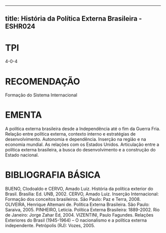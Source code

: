 
---
title: História da Política Externa Brasileira - ESHR024 
---

# TPI

4-0-4

# RECOMENDAÇÃO

Formação do Sistema Internacional

# EMENTA

A política externa brasileira desde a Independência até o fim da Guerra Fria. Relação entre política externa, contexto interno e estratégias de desenvolvimento. Autonomia e dependência. Inserção na região e na economia mundial. As relações com os Estados Unidos. Articulação entre a política externa brasileira, a busca do desenvolvimento e a construção do Estado nacional.

# BIBLIOGRAFIA BÁSICA

BUENO, Clodoaldo e CERVO, Amado Luiz. História da política exterior do Brasil. Brasília: Ed. UNB, 2002.
CERVO, Amado Luiz. Inserção Internacional: Formação dos conceitos brasileiros. São Paulo: Paz e Terra, 2008.
OLIVEIRA, Henrique Altemani de. Política Externa Brasileira. São Paulo: Saraiva, 2005.
PINHEIRO, Leticia. Política Externa Brasileira: 1889-2002. Rio de Janeiro: Jorge Zahar Ed, 2004.
VIZENTINI, Paulo Fagundes. Relações Exteriores do Brasil (1945-1964) – O nacionalismo e a política externa independente. Petrópolis (RJ): Vozes, 2005.
        
